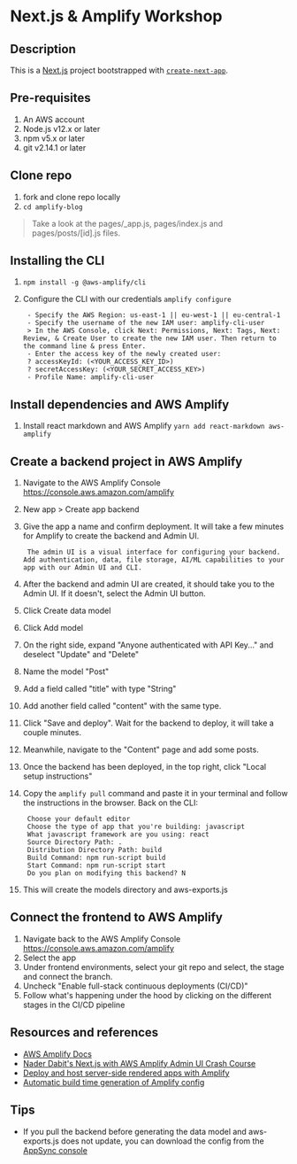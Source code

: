 # Next.js & Amplify Workshop

## Description
This is a [Next.js](https://nextjs.org/) project bootstrapped with [`create-next-app`](https://github.com/vercel/next.js/tree/canary/packages/create-next-app).

## Pre-requisites
1. An AWS account
1. Node.js v12.x or later
1. npm v5.x or later
1. git v2.14.1 or later

## Clone repo
1. fork and clone repo locally
1. `cd amplify-blog`
> Take a look at the pages/_app.js, pages/index.js and pages/posts/[id].js files.

## Installing the CLI
1. `npm install -g @aws-amplify/cli`
1. Configure the CLI with our credentials `amplify configure`

        - Specify the AWS Region: us-east-1 || eu-west-1 || eu-central-1
        - Specify the username of the new IAM user: amplify-cli-user
        > In the AWS Console, click Next: Permissions, Next: Tags, Next: Review, & Create User to create the new IAM user. Then return to the command line & press Enter.
        - Enter the access key of the newly created user:   
        ? accessKeyId: (<YOUR_ACCESS_KEY_ID>)  
        ? secretAccessKey: (<YOUR_SECRET_ACCESS_KEY>)
        - Profile Name: amplify-cli-user

## Install dependencies and AWS Amplify 
1. Install react markdown and AWS Amplify `yarn add react-markdown aws-amplify`

## Create a backend project in AWS Amplify
1. Navigate to the AWS Amplify Console https://console.aws.amazon.com/amplify
1. New app > Create app backend
1. Give the app a name and confirm deployment. It will take a few minutes for Amplify to create the backend and Admin UI.
    
        The admin UI is a visual interface for configuring your backend. Add authentication, data, file storage, AI/ML capabilities to your app with our Admin UI and CLI.
1. After the backend and admin UI are created, it should take you to the Admin UI. If it doesn't, select the Admin UI button.
1. Click Create data model
1. Click Add model
1. On the right side, expand "Anyone authenticated with API Key..." and deselect "Update" and "Delete"
1. Name the model "Post"
1. Add a field called "title" with type "String"
1. Add another field called "content" with the same type.
1. Click "Save and deploy". Wait for the backend to deploy, it will take a couple minutes.
1. Meanwhile, navigate to the "Content" page and add some posts.
1. Once the backend has been deployed, in the top right, click "Local setup instructions"
1. Copy the `amplify pull` command and paste it in your terminal and follow the instructions in the browser. Back on the CLI:

        Choose your default editor
        Choose the type of app that you're building: javascript
        What javascript framework are you using: react
        Source Directory Path: .
        Distribution Directory Path: build
        Build Command: npm run-script build
        Start Command: npm run-script start
        Do you plan on modifying this backend? N
1. This will create the models directory and aws-exports.js

## Connect the frontend to AWS Amplify
1. Navigate back to the AWS Amplify Console https://console.aws.amazon.com/amplify
1. Select the app
1. Under frontend environments, select your git repo and select, the stage and connect the branch.
1. Uncheck "Enable full-stack continuous deployments (CI/CD)" 
1. Follow what's happening under the hood by clicking on the different stages in the CI/CD pipeline

## Resources and references
- [AWS Amplify Docs](https://docs.amplify.aws/start/q/integration/next/)
- [Nader Dabit's Next.js with AWS Amplify Admin UI Crash Course](https://www.youtube.com/watch?v=bQ1Giqn5G38)
- [Deploy and host server-side rendered apps with Amplify](https://docs.aws.amazon.com/amplify/latest/userguide/server-side-rendering-amplify.html)
- [Automatic build time generation of Amplify config](https://docs.aws.amazon.com/amplify/latest/userguide/amplify-config-autogeneration.html)

## Tips
- If you pull the backend before generating the data model and aws-exports.js does not update, you can download the config from the [AppSync console](https://console.aws.amazon.com/appsync)